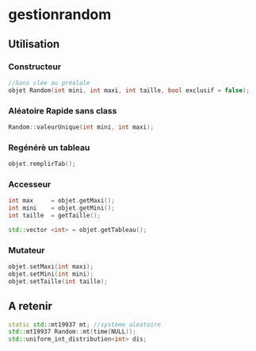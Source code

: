 # gestionrandom

## Utilisation

### Constructeur
```cpp
//Sans clée au préalale
objet Random(int mini, int maxi, int taille, bool exclusif = false);
```
### Aléatoire Rapide sans class
```cpp
Random::valeurUnique(int mini, int maxi);
```

### Regénérè un tableau
```cpp
objet.remplirTab();
```

### Accesseur 

```cpp
int max		= objet.getMaxi();
int mini	= objet.getMini();
int taille	= getTaille();

std::vector <int> = objet.getTableau();
```


### Mutateur
```cpp
objet.setMaxi(int maxi);
objet.setMini(int mini);
objet.setTaille(int taille);
```

## A retenir
```cpp
static std::mt19937 mt; //système aléatoire
std::mt19937 Random::mt(time(NULL));
std::uniform_int_distribution<int> dis;
```